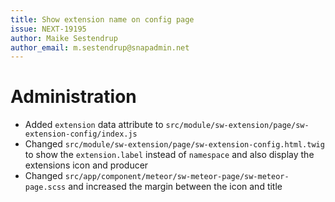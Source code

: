 ```yaml
---
title: Show extension name on config page
issue: NEXT-19195
author: Maike Sestendrup
author_email: m.sestendrup@snapadmin.net 
---
```

# Administration
* Added `extension` data attribute to `src/module/sw-extension/page/sw-extension-config/index.js`
* Changed `src/module/sw-extension/page/sw-extension-config.html.twig` to show the `extension.label` instead of `namespace` and also display the extensions icon and producer
* Changed `src/app/component/meteor/sw-meteor-page/sw-meteor-page.scss` and increased the margin between the icon and title
